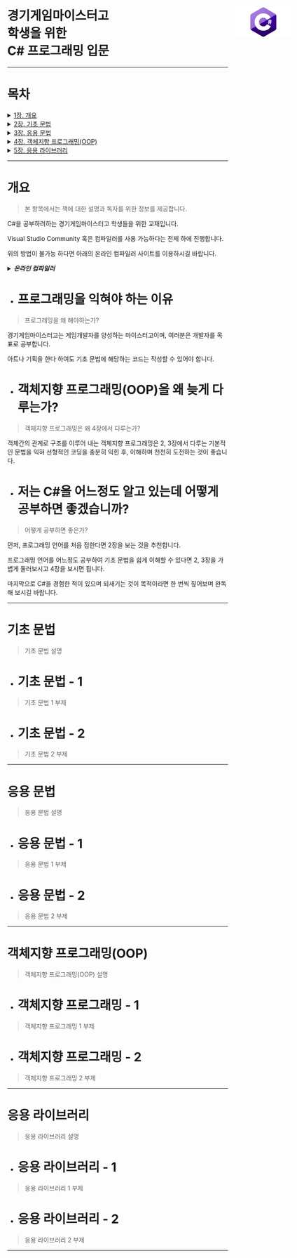 
경기게임마이스터고 
<img id="Img_CSharp" src="./Images/CSharp.png" width=128 height=72 style="position: absolute; padding-left: 30%;"> <br>
학생을 위한 <br>
C# 프로그래밍 입문
=================

---

# 목차

<details>
<summary><a href="#개요"> 1장. 개요 </a></summary>
<br>

- [(C#) 프로그래밍을 익혀야 하는 이유](#프로그래밍을-익혀야-하는-이유)
- [객체지향 프로그래밍(OOP)을 왜 늦게 다루는가?](#객체지향-프로그래밍(OOP)을-왜-늦게-다루는가?)
- [개요 - 3](#개요---3)

</details>


<details>
<summary><a href="#기초-문법"> 2장. 기초 문법 </a></summary>
<br>

- [기초 문법 - 2](#기초-문법---2)
- [기초 문법 - 3](#기초-문법---3)

</details>

<details>
<summary><a href="#응용-문법"> 3장. 응용 문법 </a></summary>
<br>

- [응용 문법 - 2](#응용-문법---2)
- [응용 문법 - 3](#응용-문법---3)

</details>

<details>
<summary><a href="#객체지향-프로그래밍(OOP)"> 4장. 객체지향 프로그래밍(OOP) </a></summary>
<br>

- [객체지향 프로그래밍 - 2](#객체지향-프로그래밍---2)
- [객체지향 프로그래밍 - 3](#객체지향-프로그래밍---3)

</details>

<details>
<summary><a href="#응용-라이브러리"> 5장. 응용 라이브러리 </a></summary>
<br>

- [응용 라이브러리 - 2](#응용-라이브러리---2)
- [응용 라이브러리 - 3](#응용-라이브러리---3)

</details>


---

# 개요
> 본 항목에서는 책에 대한 설명과 독자를 위한 정보를 제공합니다.

C#을 공부하려하는 경기게임마이스터고 학생들을 위한 교재입니다.

Visual Studio Community 혹은 컴파일러를 사용 가능하다는 전제 하에 진행합니다.

위의 방법이 불가능 하다면 아래의 온라인 컴파일러 사이트를 이용하시길 바랍니다.

<details>
<summary><i><strong>온라인 컴파일러</strong></i></summary>
<br>

- [Programiz(Light, Dark)](https://www.programiz.com/csharp-programming/online-compiler/)
- [Rextester(Light, Dark)](https://rextester.com/)
- [Dotnetfiddle(Light)](https://dotnetfiddle.net/)
- [OnlineGdb(Light, Dark)](https://www.onlinegdb.com/online_csharp_compiler)

</details>

+ # 프로그래밍을 익혀야 하는 이유
> 프로그래밍을 왜 해야하는가?

경기게임마이스터고는 게임개발자를 양성하는 마이스터고이며, 여러분은 개발자를 목표로 공부합니다.

아트나 기획을 한다 하여도 기초 문법에 해당하는 코드는 작성할 수 있어야 합니다.

+ # 객체지향 프로그래밍(OOP)을 왜 늦게 다루는가?
> 객체지향 프로그래밍은 왜 4장에서 다루는가?

객체간의 관계로 구조를 이루어 내는 객체지향 프로그래밍은 2, 3장에서 다루는 기본적인 문법을 익혀 선형적인 코딩을 충분히 익힌 후, 이해하며 천천히 도전하는 것이 좋습니다.

+ # 저는 C#을 어느정도 알고 있는데 어떻게 공부하면 좋겠습니까?
> 어떻게 공부하면 좋은가?

먼저, 프로그래밍 언어를 처음 접한다면 2장을 보는 것을 추천합니다.

프로그래밍 언어를 어느정도 공부하여 기초 문법을 쉽게 이해할 수 있다면 2, 3장을 가볍게 둘러보시고 4장을 보시면 됩니다.

마지막으로 C#을 경험한 적이 있으며 되새기는 것이 목적이라면 한 번씩 짚어보며 완독 해 보시길 바랍니다.

---

# 기초 문법
> 기초 문법 설명

+ # 기초 문법 - 1
> 기초 문법 1 부제

+ # 기초 문법 - 2
> 기초 문법 2 부제

---

# 응용 문법
> 응용 문법 설명

+ # 응용 문법 - 1
> 응용 문법 1 부제

+ # 응용 문법 - 2
> 응용 문법 2 부제

---

# 객체지향 프로그래밍(OOP)
> 객체지향 프로그래밍(OOP) 설명

+ # 객체지향 프로그래밍 - 1
> 객체지향 프로그래밍 1 부제

+ # 객체지향 프로그래밍 - 2
> 객체지향 프로그래밍 2 부제

---

# 응용 라이브러리
> 응용 라이브러리 설명

+ # 응용 라이브러리 - 1
> 응용 라이브러리 1 부제

+ # 응용 라이브러리 - 2
> 응용 라이브러리 2 부제

---
